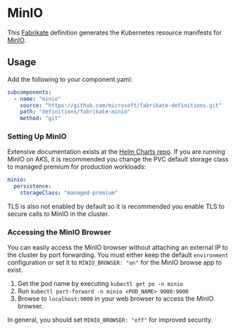 # MinIO

This [Fabrikate](https://github.com/microsoft/fabrikate) definition generates the Kubernetes resource manifests for [MinIO](https://github.com/MinIO/MinIO).

## Usage

Add the following to your component.yaml:

```yaml
subcomponents:
  - name: "minio"
    source: "https://github.com/microsoft/fabrikate-definitions.git"
    path: "definitions/fabrikate-minio"
    method: "git"
```

### Setting Up MinIO

Extensive documentation exists at the [Helm Charts repo](https://github.com/helm/charts/tree/master/stable/MinIO). If you are running MinIO on AKS, it is recommended you change the PVC default storage class to managed premium for production workloads:

```yaml
minio:
  persistence:
    storageClass: "managed-premium"
```

TLS is also not enabled by default so it is recommended you enable TLS to secure calls to MinIO in the cluster.

### Accessing the MinIO Browser

You can easily access the MinIO browser without attaching an external IP to the cluster by port forwarding. You must either keep the default `environment` configuration or set it to `MINIO_BROWSER: "on"` for the MinIO browse app to exist.

1. Get the pod name by executing `kubectl get po -n minio`
2. Run `kubectl port-forward -n minio <POD_NAME> 9000:9000`
3. Browse to `localhost:9000` in your web browser to access the MinIO browser.

In general, you should set `MINIO_BROWSER: "off"` for improved security.
